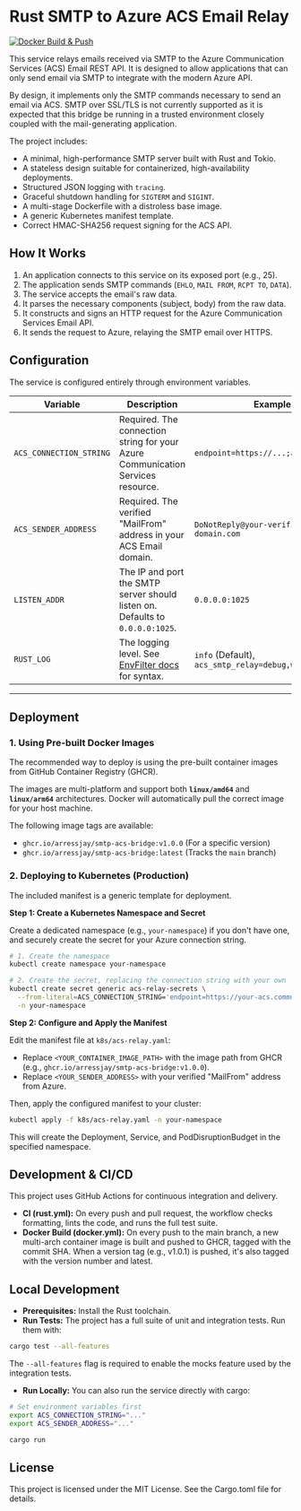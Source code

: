 # Rust SMTP to Azure ACS Email Relay

[![Docker Build & Push](https://github.com/ArrEssJay/smtp-acs-bridge/actions/workflows/docker.yml/badge.svg)](https://github.com/ArrEssJay/smtp-acs-bridge/actions/workflows/docker.yml)

This service relays emails received via SMTP to the Azure Communication Services (ACS) Email REST API. It is designed to allow applications that can only send email via SMTP to integrate with the modern Azure API.

By design, it implements only the SMTP commands necessary to send an email via ACS. SMTP over SSL/TLS is not currently supported as it is expected that this bridge be running in a trusted environment closely coupled with the mail-generating application.

The project includes:

- A minimal, high-performance SMTP server built with Rust and Tokio.
- A stateless design suitable for containerized, high-availability deployments.
- Structured JSON logging with `tracing`.
- Graceful shutdown handling for `SIGTERM` and `SIGINT`.
- A multi-stage Dockerfile with a distroless base image.
- A generic Kubernetes manifest template.
- Correct HMAC-SHA256 request signing for the ACS API.

## How It Works

1. An application connects to this service on its exposed port (e.g., 25).
2. The application sends SMTP commands (`EHLO`, `MAIL FROM`, `RCPT TO`, `DATA`).
3. The service accepts the email's raw data.
4. It parses the necessary components (subject, body) from the raw data.
5. It constructs and signs an HTTP request for the Azure Communication Services Email API.
6. It sends the request to Azure, relaying the SMTP email over HTTPS.

## Configuration

The service is configured entirely through environment variables.

| Variable                | Description                                                      | Example                                        |
|-------------------------|------------------------------------------------------------------|------------------------------------------------|
| `ACS_CONNECTION_STRING` | Required. The connection string for your Azure Communication Services resource.         | `endpoint=https://...;accesskey=...`           |
| `ACS_SENDER_ADDRESS`    | Required. The verified "MailFrom" address in your ACS Email domain.  | `DoNotReply@your-verified-domain.com`          |
| `LISTEN_ADDR`           | The IP and port the SMTP server should listen on. Defaults to `0.0.0.0:1025`.               | `0.0.0.0:1025`                                 |
| `RUST_LOG`              | The logging level. See [EnvFilter docs](https://docs.rs/tracing-subscriber/latest/tracing_subscriber/filter/struct.EnvFilter.html) for syntax.                     | `info` (Default), `acs_smtp_relay=debug,warn`  |

---

## Deployment

### 1. Using Pre-built Docker Images

The recommended way to deploy is using the pre-built container images from GitHub Container Registry (GHCR).

The images are multi-platform and support both **`linux/amd64`** and **`linux/arm64`** architectures. Docker will automatically pull the correct image for your host machine.

The following image tags are available:

- `ghcr.io/arressjay/smtp-acs-bridge:v1.0.0` (For a specific version)
- `ghcr.io/arressjay/smtp-acs-bridge:latest` (Tracks the `main` branch)

### 2. Deploying to Kubernetes (Production)

The included manifest is a generic template for deployment.

**Step 1: Create a Kubernetes Namespace and Secret**

Create a dedicated namespace (e.g., `your-namespace`) if you don't have one, and securely create the secret for your Azure connection string.

```bash
# 1. Create the namespace
kubectl create namespace your-namespace

# 2. Create the secret, replacing the connection string with your own
kubectl create secret generic acs-relay-secrets \
  --from-literal=ACS_CONNECTION_STRING='endpoint=https://your-acs.communication.azure.com;accesskey=your-key' \
  -n your-namespace
```

**Step 2: Configure and Apply the Manifest**

Edit the manifest file at `k8s/acs-relay.yaml`:

- Replace `<YOUR_CONTAINER_IMAGE_PATH>` with the image path from GHCR (e.g., `ghcr.io/arressjay/smtp-acs-bridge:v1.0.0`).
- Replace `<YOUR_SENDER_ADDRESS>` with your verified "MailFrom" address from Azure.

Then, apply the configured manifest to your cluster:

```bash
kubectl apply -f k8s/acs-relay.yaml -n your-namespace
```

This will create the Deployment, Service, and PodDisruptionBudget in the specified namespace.

## Development & CI/CD

This project uses GitHub Actions for continuous integration and delivery.

- **CI (rust.yml):** On every push and pull request, the workflow checks formatting, lints the code, and runs the full test suite.
- **Docker Build (docker.yml):** On every push to the main branch, a new multi-arch container image is built and pushed to GHCR, tagged with the commit SHA. When a version tag (e.g., v1.0.1) is pushed, it's also tagged with the version number and latest.

## Local Development

- **Prerequisites:** Install the Rust toolchain.
- **Run Tests:** The project has a full suite of unit and integration tests. Run them with:

```bash
cargo test --all-features
```

The `--all-features` flag is required to enable the mocks feature used by the integration tests.

- **Run Locally:** You can also run the service directly with cargo:

```bash
# Set environment variables first
export ACS_CONNECTION_STRING="..."
export ACS_SENDER_ADDRESS="..."

cargo run
```

## License

This project is licensed under the MIT License. See the Cargo.toml file for details.
